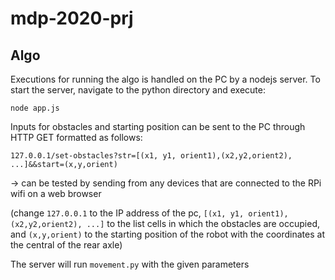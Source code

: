 # mdp-2020-prj

## Algo
Executions for running the algo is handled on the PC by a nodejs server. To start the server, navigate to the python directory and execute:
```
node app.js
```

Inputs for obstacles and starting position can be sent to the PC through HTTP GET formatted as follows:
```
127.0.0.1/set-obstacles?str=[(x1, y1, orient1),(x2,y2,orient2), ...]&&start=(x,y,orient)
```
-> can be tested by sending from any devices that are connected to the RPi wifi on a web browser

(change `127.0.0.1` to the IP address of the pc, `[(x1, y1, orient1),(x2,y2,orient2), ...]` to the list cells in which the obstacles are occupied, and `(x,y,orient)` to the starting position of the robot with the coordinates at the central of the rear axle)

The server will run `movement.py` with the given parameters
